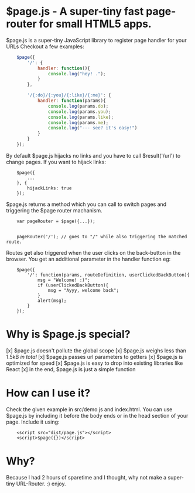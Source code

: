 # $page.js - A super-tiny fast page-router for small HTML5 apps.

$page.js is a super-tiny JavaScript library to register page handler for your URLs
Checkout a few examples:

```javascript
	$page({
		'/': {
			handler: function(){
				console.log("hey! .");
			}
		},

		'/{:do}/{:you}/{:like}/{:me}': {
			handler: function(params){
				console.log(params.do);
				console.log(params.you);
				console.log(params.like);
				console.log(params.me);
				console.log("--- see? it's easy!")
			}
		}
	});
```

By default $page.js hijacks no links and you have to call $result('/url') to change pages.
If you want to hijack links:

```
	$page({
		...
	}, {
		hijackLinks: true
	});
```


$page.js returns a method which you can call to switch pages and triggering the $page router machanism.

```
	var pageRouter = $page({...});


	pageRouter('/'); // goes to "/" while also triggering the matched route.
```

Routes get also triggered when the user clicks on the back-button in the browser.
You get an additional parameter in the handler function eg:

```
	$page({
		'/': function(params, routeDefinition, userClickedBackButton){
			msg = "Welcome! :)";
			if (userClickedBackButton){
				msg = "Ayyy, welcome back";
			}
			alert(msg);
		}
	});

```

# Why is $page.js special?

[x] $page.js doesn't pollute the global scope
[x] $page.js weighs less than 1.5kB *in total*
[x] $page.js passes url parameters to getters
[x] $page.js is optimized for speed
[x] $page.js is easy to drop into existing libraries like React
[x] in the end, $page.js is just a simple function

# How can I use it?
Check the given example in src/demo.js and index.html. You can use $page.js by including it before the body ends or in the head section of your page.
Include it using:

```
	<script src="dist/page.js"></script>
	<script>$page({})</script>
```

# Why?
Because I had 2 hours of sparetime and I thought, why not make a super-tiny URL-Router. :)
enjoy.